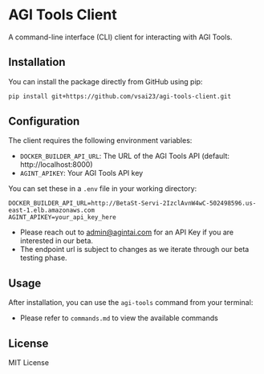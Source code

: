 # AGI Tools Client

A command-line interface (CLI) client for interacting with AGI Tools.

## Installation

You can install the package directly from GitHub using pip:

```bash
pip install git+https://github.com/vsai23/agi-tools-client.git
```

## Configuration

The client requires the following environment variables:

- `DOCKER_BUILDER_API_URL`: The URL of the AGI Tools API (default: http://localhost:8000)
- `AGINT_APIKEY`: Your AGI Tools API key

You can set these in a `.env` file in your working directory:

```env
DOCKER_BUILDER_API_URL=http://BetaSt-Servi-2IzclAvnW4wC-502498596.us-east-1.elb.amazonaws.com
AGINT_APIKEY=your_api_key_here
```
- Please reach out to admin@agintai.com for an API Key if you are interested in our beta. 
- The endpoint url is subject to changes as we iterate through our beta testing phase. 

## Usage

After installation, you can use the `agi-tools` command from your terminal:

- Please refer to `commands.md` to view the available commands 

## License

MIT License
